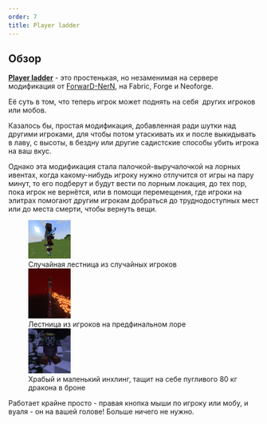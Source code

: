 ```yaml
---
order: 7
title: Player ladder
---
```


## Обзор

[**Player ladder**](https://modrinth.com/mod/player-ladder) \- это простенькая, но незаменимая на сервере модификация от [ForwarD-NerN](https://modrinth.com/user/ForwarD-NerN), на Fabric, Forge и Neoforge.

Её суть в том, что теперь игрок может поднять на себя  других игроков или мобов.

Казалось бы, простая модификация, добавленная ради шутки над другими игроками, для чтобы потом утаскивать их и после выкидывать в лаву, с высоты, в бездну или другие садистские способы убить игрока на ваш вкус. 

Однако эта модификация стала палочкой-выручалочкой на лорных ивентах, когда какому-нибудь игроку нужно отлучится от игры на пару минут, то его подберут и будут вести по лорным локация, до тех пор, пока игрок не вернётся, или в помощи перемещения, где игроки на элитрах помогают другим игрокам добраться до труднодоступных мест или до места смерти, чтобы вернуть вещи.
  <p float = "left">
   <figure>
     <img src="public/player-ladder/Random-player-ladder.png" width="20%;" alt>
     <figcaption>Случайная лестница из случайных игроков</figcaption>
      <img src="public/player-ladder/Final-lore-ladder.png" width="20%;" alt>
      <figcaption>Лестница из игроков на предфинальном лоре</figcaption>
     <img src="public/player-ladder/Inhling-takes-the-dragon.jpg" width="20%;" alt>
     <figcaption>Храбый и маленький инхлинг, тащит на себе пугливого 80 кг дракона в броне</figcaption>
   </figure>
  </p> 

Работает крайне просто - правая кнопка мыши по игроку или мобу, и вуаля - он на вашей голове! Больше ничего не нужно.



